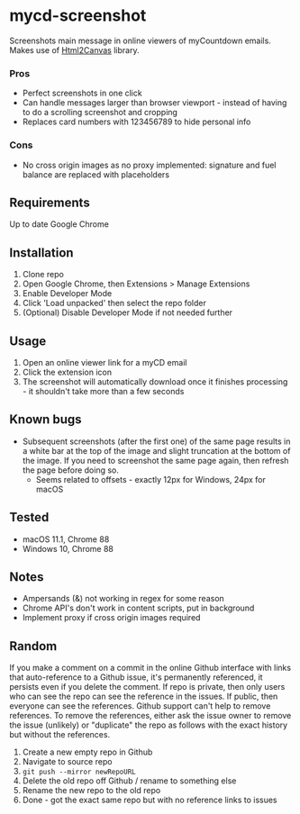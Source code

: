 # mycd-screenshot

Screenshots main message in online viewers of myCountdown emails. Makes use of [Html2Canvas](http://html2canvas.hertzen.com) library.

### Pros
- Perfect screenshots in one click
- Can handle messages larger than browser viewport - instead of having to do a scrolling screenshot and cropping
- Replaces card numbers with 123456789 to hide personal info
 
### Cons
- No cross origin images as no proxy implemented: signature and fuel balance are replaced with placeholders

## Requirements

Up to date Google Chrome

## Installation

1. Clone repo
1. Open Google Chrome, then Extensions > Manage Extensions
1. Enable Developer Mode
1. Click 'Load unpacked' then select the repo folder
1. (Optional) Disable Developer Mode if not needed further

## Usage

1. Open an online viewer link for a myCD email
1. Click the extension icon
1. The screenshot will automatically download once it finishes processing - it shouldn't take more than a few seconds

## Known bugs

- Subsequent screenshots (after the first one) of the same page results in a white bar at the top of the image and slight truncation at the bottom of the image. If you need to screenshot the same page again, then refresh the page before doing so. 
    - Seems related to offsets - exactly 12px for Windows, 24px for macOS

## Tested

- macOS 11.1, Chrome 88
- Windows 10, Chrome 88

## Notes
- Ampersands (&) not working in regex for some reason
- Chrome API's don't work in content scripts, put in background
- Implement proxy if cross origin images required

## Random
If you make a comment on a commit in the online Github interface with links that auto-reference to a Github issue, it's permanently referenced, it persists even if you delete the comment. If repo is private, then only users who can see the repo can see the reference in the issues. If public, then everyone can see the references. Github support can't help to remove references. To remove the references, either ask the issue owner to remove the issue (unlikely) or "duplicate" the repo as follows with the exact history but without the references.

1. Create a new empty repo in Github
1. Navigate to source repo
1. ```git push --mirror newRepoURL```
1. Delete the old repo off Github / rename to something else
1. Rename the new repo to the old repo
1. Done - got the exact same repo but with no reference links to issues